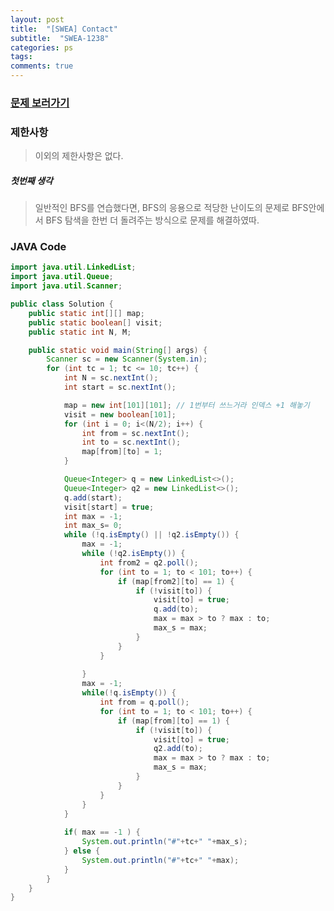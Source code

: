 ```yaml
---
layout: post
title:  "[SWEA] Contact"
subtitle:  "SWEA-1238"
categories: ps
tags: 
comments: true
---
```


### [문제 보러가기]( https://swexpertacademy.com/main/code/problem/problemDetail.do?contestProbId=AV15B1cKAKwCFAYD&categoryId=AV15B1cKAKwCFAYD&categoryType=CODE )



### 제한사항

> 이외의 제한사항은 없다.

##### 첫번째 생각

> 일반적인 BFS를 연습했다면, BFS의 응용으로 적당한 난이도의 문제로 BFS안에서 BFS 탐색을 한번 더 돌려주는 방식으로 문제를 해결하였따.



### JAVA Code

```java
import java.util.LinkedList;
import java.util.Queue;
import java.util.Scanner;

public class Solution {
	public static int[][] map;
	public static boolean[] visit;
	public static int N, M;

	public static void main(String[] args) {
		Scanner sc = new Scanner(System.in);
		for (int tc = 1; tc <= 10; tc++) {
			int N = sc.nextInt();
			int start = sc.nextInt();

			map = new int[101][101]; // 1번부터 쓰느거라 인덱스 +1 해놓기
			visit = new boolean[101];
			for (int i = 0; i<(N/2); i++) {
				int from = sc.nextInt();
				int to = sc.nextInt();
				map[from][to] = 1;
			}

			Queue<Integer> q = new LinkedList<>();
			Queue<Integer> q2 = new LinkedList<>();
			q.add(start);
			visit[start] = true;
			int max = -1;
			int max_s= 0;
			while (!q.isEmpty() || !q2.isEmpty()) {
				max = -1;
				while (!q2.isEmpty()) {
					int from2 = q2.poll();
					for (int to = 1; to < 101; to++) {
						if (map[from2][to] == 1) {
							if (!visit[to]) {
								visit[to] = true;
								q.add(to);
								max = max > to ? max : to;
								max_s = max;
							}
						}
					}
					
				}
				max = -1;
				while(!q.isEmpty()) {
					int from = q.poll();
					for (int to = 1; to < 101; to++) {
						if (map[from][to] == 1) {
							if (!visit[to]) {
								visit[to] = true;
								q2.add(to);
								max = max > to ? max : to;
								max_s = max;
							}
						}
					}
				}
			}
			
			if( max == -1 ) {
				System.out.println("#"+tc+" "+max_s);
			} else {
				System.out.println("#"+tc+" "+max);
			}
		}
	}
}
```

